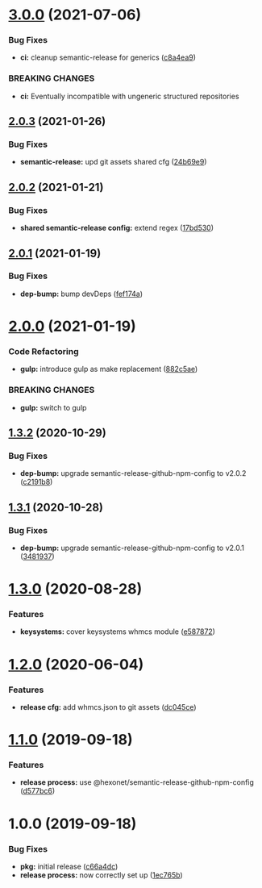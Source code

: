 # [3.0.0](https://github.com/hexonet/semantic-release-github-whmcsbase-config/compare/v2.0.3...v3.0.0) (2021-07-06)


### Bug Fixes

* **ci:** cleanup semantic-release for generics ([c8a4ea9](https://github.com/hexonet/semantic-release-github-whmcsbase-config/commit/c8a4ea975a96f3148c9122e64047aa22402ddd37))


### BREAKING CHANGES

* **ci:** Eventually incompatible with ungeneric structured repositories

## [2.0.3](https://github.com/hexonet/semantic-release-github-whmcsbase-config/compare/v2.0.2...v2.0.3) (2021-01-26)


### Bug Fixes

* **semantic-release:** upd git assets shared cfg ([24b69e9](https://github.com/hexonet/semantic-release-github-whmcsbase-config/commit/24b69e9d2bbbdfe8dd53e04a326689d89b53fb48))

## [2.0.2](https://github.com/hexonet/semantic-release-github-whmcsbase-config/compare/v2.0.1...v2.0.2) (2021-01-21)


### Bug Fixes

* **shared semantic-release config:** extend regex ([17bd530](https://github.com/hexonet/semantic-release-github-whmcsbase-config/commit/17bd530c6d9498d859c6959085174c4ff69ba7cf))

## [2.0.1](https://github.com/hexonet/semantic-release-github-whmcsbase-config/compare/v2.0.0...v2.0.1) (2021-01-19)


### Bug Fixes

* **dep-bump:** bump devDeps ([fef174a](https://github.com/hexonet/semantic-release-github-whmcsbase-config/commit/fef174a54bcdd601335feaabece86503babf67a4))

# [2.0.0](https://github.com/hexonet/semantic-release-github-whmcsbase-config/compare/v1.3.2...v2.0.0) (2021-01-19)


### Code Refactoring

* **gulp:** introduce gulp as make replacement ([882c5ae](https://github.com/hexonet/semantic-release-github-whmcsbase-config/commit/882c5aec1a310e25e073e6f96a256ca252624969))


### BREAKING CHANGES

* **gulp:** switch to gulp

## [1.3.2](https://github.com/hexonet/semantic-release-github-whmcsbase-config/compare/v1.3.1...v1.3.2) (2020-10-29)


### Bug Fixes

* **dep-bump:** upgrade semantic-release-github-npm-config to v2.0.2 ([c2191b8](https://github.com/hexonet/semantic-release-github-whmcsbase-config/commit/c2191b8ec8eb988d9156eb864bd7c01207668d1c))

## [1.3.1](https://github.com/hexonet/semantic-release-github-whmcsbase-config/compare/v1.3.0...v1.3.1) (2020-10-28)


### Bug Fixes

* **dep-bump:** upgrade semantic-release-github-npm-config to v2.0.1 ([3481937](https://github.com/hexonet/semantic-release-github-whmcsbase-config/commit/3481937080c2f817b20f8a798f392b8ad8026436))

# [1.3.0](https://github.com/hexonet/semantic-release-github-whmcsbase-config/compare/v1.2.0...v1.3.0) (2020-08-28)


### Features

* **keysystems:** cover keysystems whmcs module ([e587872](https://github.com/hexonet/semantic-release-github-whmcsbase-config/commit/e58787292fcff70d7d0ccbaba841e3ae5576dc04))

# [1.2.0](https://github.com/hexonet/semantic-release-github-whmcsbase-config/compare/v1.1.0...v1.2.0) (2020-06-04)


### Features

* **release cfg:** add whmcs.json to git assets ([dc045ce](https://github.com/hexonet/semantic-release-github-whmcsbase-config/commit/dc045ce49555746220b44012729c478639a637a7))

# [1.1.0](https://github.com/hexonet/semantic-release-github-whmcsbase-config/compare/v1.0.0...v1.1.0) (2019-09-18)


### Features

* **release process:** use @hexonet/semantic-release-github-npm-config ([d577bc6](https://github.com/hexonet/semantic-release-github-whmcsbase-config/commit/d577bc6))

# 1.0.0 (2019-09-18)


### Bug Fixes

* **pkg:** initial release ([c66a4dc](https://github.com/hexonet/semantic-release-github-whmcsbase-config/commit/c66a4dc))
* **release process:** now correctly set up ([1ec765b](https://github.com/hexonet/semantic-release-github-whmcsbase-config/commit/1ec765b))
